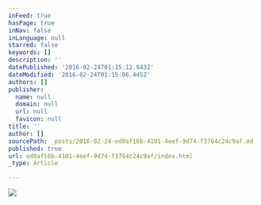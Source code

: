 ```yaml
---
inFeed: true
hasPage: true
inNav: false
inLanguage: null
starred: false
keywords: []
description: ''
datePublished: '2016-02-24T01:15:12.943Z'
dateModified: '2016-02-24T01:15:06.445Z'
authors: []
publisher:
  name: null
  domain: null
  url: null
  favicon: null
title: ''
author: []
sourcePath: _posts/2016-02-24-ed0af16b-4101-4eef-9d74-f3764c24c9af.md
published: true
url: ed0af16b-4101-4eef-9d74-f3764c24c9af/index.html
_type: Article

---
```

![](https://the-grid-user-content.s3-us-west-2.amazonaws.com/b83bff88-79ca-48bf-b72a-fb8daf4a0b03.jpg)